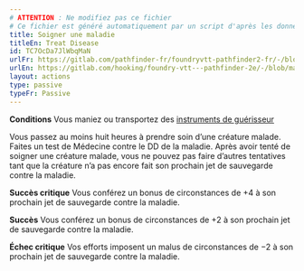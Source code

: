 ```yaml
---
# ATTENTION : Ne modifiez pas ce fichier
# Ce fichier est généré automatiquement par un script d'après les données du module Foundry VTT officiel et de sa traduction
title: Soigner une maladie
titleEn: Treat Disease
id: TC7OcDa7JlWbqMaN
urlFr: https://gitlab.com/pathfinder-fr/foundryvtt-pathfinder2-fr/-/blob/master/data/actions/TC7OcDa7JlWbqMaN.htm
urlEn: https://gitlab.com/hooking/foundry-vtt---pathfinder-2e/-/blob/master/packs/data/actions.db/treat-disease.json
layout: actions
type: passive
typeFr: Passive
---
```

**Conditions** Vous maniez ou transportez des [instruments de guérisseur](../équipements/outils-de-guérisseur.html)

Vous passez au moins huit heures à prendre soin d’une créature malade. Faites un test de Médecine contre le DD de la maladie. Après avoir tenté de soigner une créature malade, vous ne pouvez pas faire d’autres tentatives tant que la créature n’a pas encore fait son prochain jet de sauvegarde contre la maladie.

**Succès critique** Vous conférez un bonus de circonstances de +4 à son prochain jet de sauvegarde contre la maladie.

**Succès** Vous conférez un bonus de circonstances de +2 à son prochain jet de sauvegarde contre la maladie.

**Échec critique** Vos efforts imposent un malus de circonstances de −2 à son prochain jet de sauvegarde contre la maladie.

